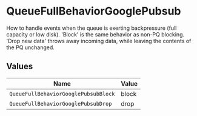 # QueueFullBehaviorGooglePubsub

How to handle events when the queue is exerting backpressure (full capacity or low disk). 'Block' is the same behavior as non-PQ blocking. 'Drop new data' throws away incoming data, while leaving the contents of the PQ unchanged.


## Values

| Name                                 | Value                                |
| ------------------------------------ | ------------------------------------ |
| `QueueFullBehaviorGooglePubsubBlock` | block                                |
| `QueueFullBehaviorGooglePubsubDrop`  | drop                                 |